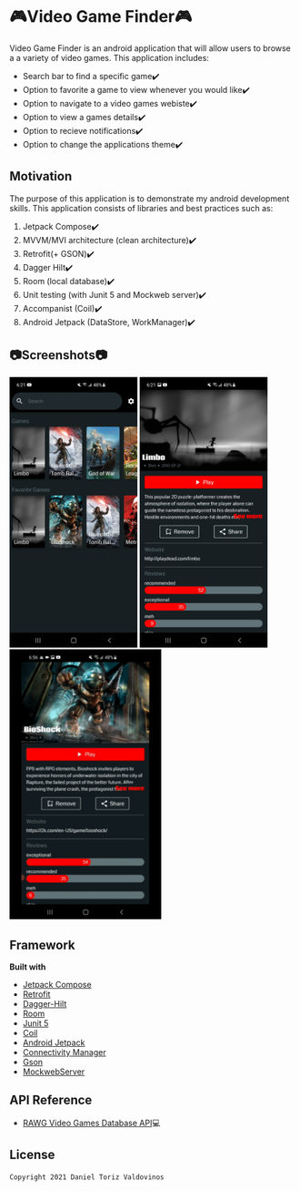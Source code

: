 # :video_game:Video Game Finder:video_game:
Video Game Finder is an android application that will allow users to browse a a variety of video games.
This application includes:
- Search bar to find a specific game:heavy_check_mark:
- Option to favorite a game to view whenever you would like:heavy_check_mark:
- Option to navigate to a video games webiste:heavy_check_mark:
- Option to view a games details:heavy_check_mark:
- Option to recieve notifications:heavy_check_mark:
- Option to change the applications theme:heavy_check_mark:
## Motivation
The purpose of this application is to demonstrate my android development skills.
This application consists of libraries and best practices such as:
  1. Jetpack Compose:heavy_check_mark:
  2. MVVM/MVI architecture (clean architecture):heavy_check_mark:
  3. Retrofit(+ GSON):heavy_check_mark:
  4. Dagger Hilt:heavy_check_mark:
  5. Room (local database):heavy_check_mark:
  6. Unit testing (with Junit 5 and Mockweb server):heavy_check_mark:
  7. Accompanist (Coil):heavy_check_mark:
  8. Android Jetpack (DataStore, WorkManager):heavy_check_mark:
## :camera:Screenshots:camera:
<p float="left">
  <img src="images/Screenshot_20210521-182121_Video%20Game%20Finder.jpg" width="225" />
  <img src="images/Screenshot_20210521-182128_Video%20Game%20Finder.jpg" width="225" />
  <img src="images/game_finder_gif.gif" width="267" />
</p>

## Framework
**Built with**
- [Jetpack Compose](https://developer.android.com/jetpack/compose)
- [Retrofit](https://square.github.io/retrofit/)
- [Dagger-Hilt](https://developer.android.com/training/dependency-injection/hilt-android)
- [Room](https://developer.android.com/training/data-storage/room)
- [Junit 5](https://github.com/mannodermaus/android-junit5)
- [Coil](https://github.com/google/accompanist/tree/main/coil)
- [Android Jetpack](https://developer.android.com/jetpack)
- [Connectivity Manager](https://developer.android.com/guide/topics/connectivity)
- [Gson](https://github.com/square/retrofit/tree/master/retrofit-converters/gson)
- [MockwebServer](https://github.com/square/okhttp/tree/master/mockwebserver)

## API Reference
- [RAWG Video Games Database API](https://rawg.io/apidocs):computer:

## License
    Copyright 2021 Daniel Toriz Valdovinos
